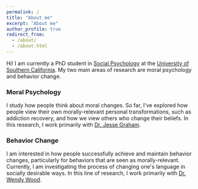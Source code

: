```yaml
---
permalink: /
title: "About me"
excerpt: "About me"
author_profile: true
redirect_from: 
  - /about/
  - /about.html
---
```


Hi! I am currently a PhD student in <a href="https://en.wikipedia.org/wiki/Social_psychology">Social Psychology</a> at the <a href="https://www.usc.edu/">University of Southern California</a>. My two main areas of research are moral psychology and behavior change.

### Moral Psychology

I study how people think about moral changes. So far, I've explored how people view their own morally-relevant personal transformations, such as addiction recovery, and how we view others who change their beliefs. In this research, I work primarily with <a href="http://eccles.utah.edu/team/jesse-graham/">Dr. Jesse Graham</a>.

### Behavior Change

I am interested in how people successfully achieve and maintain behavior changes, particularly for behaviors that are seen as morally-relevant. Currently, I am investigating the process of changing one's language in socially desirable ways. In this line of research, I work primarily with <a href="http://dornsife.usc.edu/wendy-wood/">Dr. Wendy Wood</a>.
